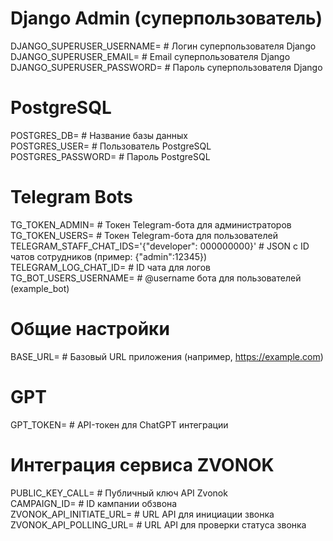 
# Django Admin (суперпользователь)

DJANGO_SUPERUSER_USERNAME= # Логин суперпользователя Django  
DJANGO_SUPERUSER_EMAIL=    # Email суперпользователя Django  
DJANGO_SUPERUSER_PASSWORD= # Пароль суперпользователя Django


# PostgreSQL

POSTGRES_DB=       # Название базы данных  
POSTGRES_USER=     # Пользователь PostgreSQL  
POSTGRES_PASSWORD= # Пароль PostgreSQL


# Telegram Bots

TG_TOKEN_ADMIN= # Токен Telegram-бота для администраторов  
TG_TOKEN_USERS= # Токен Telegram-бота для пользователей  
TELEGRAM_STAFF_CHAT_IDS='{"developer": 000000000}' # JSON с ID чатов сотрудников (пример: {"admin":12345})  
TELEGRAM_LOG_CHAT_ID= # ID чата для логов  
TG_BOT_USERS_USERNAME= # @username бота для пользователей (example_bot)


# Общие настройки

BASE_URL= # Базовый URL приложения (например, https://example.com)  


# GPT

GPT_TOKEN= # API-токен для ChatGPT интеграции


# Интеграция сервиса ZVONOK

PUBLIC_KEY_CALL=         # Публичный ключ API Zvonok  
CAMPAIGN_ID=             # ID кампании обзвона  
ZVONOK_API_INITIATE_URL= # URL API для инициации звонка  
ZVONOK_API_POLLING_URL=  # URL API для проверки статуса звонка
